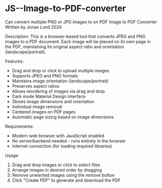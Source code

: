 # JS--Image-to-PDF-converter
Can convert multiple PNG or JPG images to on PDF
Image to PDF Converter
Written by Jonas Lund 2024

Description:
This is a browser-based tool that converts JPEG and PNG images to a PDF document.
Each image will be placed on its own page in the PDF, maintaining its original aspect ratio
and orientation (landscape/portrait).

Features:
- Drag and drop or click to upload multiple images
- Supports JPEG and PNG formats
- Maintains image orientation (landscape/portrait)
- Preserves aspect ratios
- Allows reordering of images via drag and drop
- Dark mode Material Design interface
- Shows image dimensions and orientation
- Individual image removal
- Centered images on PDF pages
- Automatic page sizing based on image dimensions

Requirements:
- Modern web browser with JavaScript enabled
- No server/backend needed - runs entirely in the browser
- Internet connection (for loading required libraries)

Usage:
1. Drag and drop images or click to select files
2. Arrange images in desired order by dragging
3. Remove unwanted images using the remove button
4. Click "Create PDF" to generate and download the PDF
